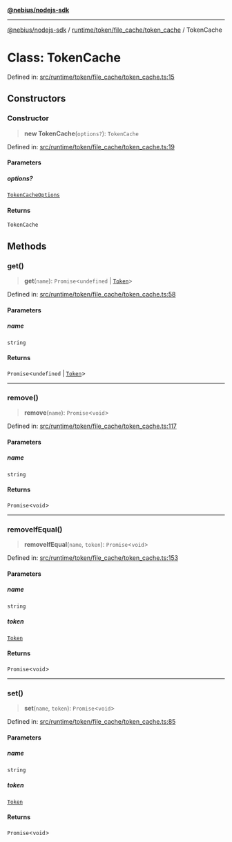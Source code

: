 [**@nebius/nodejs-sdk**](../../../../../README.md)

***

[@nebius/nodejs-sdk](../../../../../README.md) / [runtime/token/file\_cache/token\_cache](../README.md) / TokenCache

# Class: TokenCache

Defined in: [src/runtime/token/file\_cache/token\_cache.ts:15](https://github.com/nebius/nodejs-sdk/blob/2ec552fb564ad8fdbf78c4eb6e73ce9101501e8a/src/runtime/token/file_cache/token_cache.ts#L15)

## Constructors

### Constructor

> **new TokenCache**(`options?`): `TokenCache`

Defined in: [src/runtime/token/file\_cache/token\_cache.ts:19](https://github.com/nebius/nodejs-sdk/blob/2ec552fb564ad8fdbf78c4eb6e73ce9101501e8a/src/runtime/token/file_cache/token_cache.ts#L19)

#### Parameters

##### options?

[`TokenCacheOptions`](../interfaces/TokenCacheOptions.md)

#### Returns

`TokenCache`

## Methods

### get()

> **get**(`name`): `Promise`\<`undefined` \| [`Token`](../../../classes/Token.md)\>

Defined in: [src/runtime/token/file\_cache/token\_cache.ts:58](https://github.com/nebius/nodejs-sdk/blob/2ec552fb564ad8fdbf78c4eb6e73ce9101501e8a/src/runtime/token/file_cache/token_cache.ts#L58)

#### Parameters

##### name

`string`

#### Returns

`Promise`\<`undefined` \| [`Token`](../../../classes/Token.md)\>

***

### remove()

> **remove**(`name`): `Promise`\<`void`\>

Defined in: [src/runtime/token/file\_cache/token\_cache.ts:117](https://github.com/nebius/nodejs-sdk/blob/2ec552fb564ad8fdbf78c4eb6e73ce9101501e8a/src/runtime/token/file_cache/token_cache.ts#L117)

#### Parameters

##### name

`string`

#### Returns

`Promise`\<`void`\>

***

### removeIfEqual()

> **removeIfEqual**(`name`, `token`): `Promise`\<`void`\>

Defined in: [src/runtime/token/file\_cache/token\_cache.ts:153](https://github.com/nebius/nodejs-sdk/blob/2ec552fb564ad8fdbf78c4eb6e73ce9101501e8a/src/runtime/token/file_cache/token_cache.ts#L153)

#### Parameters

##### name

`string`

##### token

[`Token`](../../../classes/Token.md)

#### Returns

`Promise`\<`void`\>

***

### set()

> **set**(`name`, `token`): `Promise`\<`void`\>

Defined in: [src/runtime/token/file\_cache/token\_cache.ts:85](https://github.com/nebius/nodejs-sdk/blob/2ec552fb564ad8fdbf78c4eb6e73ce9101501e8a/src/runtime/token/file_cache/token_cache.ts#L85)

#### Parameters

##### name

`string`

##### token

[`Token`](../../../classes/Token.md)

#### Returns

`Promise`\<`void`\>
